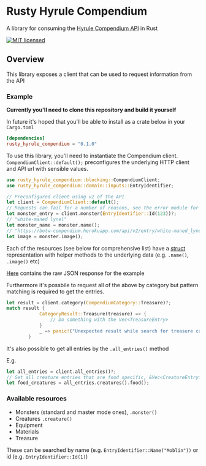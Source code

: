 # Rusty Hyrule Compendium

A library for consuming the [Hyrule Compendium API](https://gadhagod.github.io/Hyrule-Compendium-API/#/) in Rust

[![MIT licensed][mit-badge]][mit-url]

[mit-badge]: https://img.shields.io/badge/license-MIT-blue.svg
[mit-url]: https://github.com/Alastair-smith2/rusty_hyrule_compendium/blob/main/LICENSE

## Overview

This library exposes a client that can be used to request information from the API

### Example

**Currently you'll need to clone this repository and build it yourself**

In future it's hoped that you'll be able to install as a crate below in your `Cargo.toml`

```toml
[dependencies]
rusty_hyrule_compendium = "0.1.0"
```

To use this library, you'll need to instantiate the Compendium client. `CompendiumClient::default();` preconfigures the underlying HTTP client and API url with sensible values.

```rust
use rusty_hyrule_compendium::blocking::CompendiumClient;
use rusty_hyrule_compendium::domain::inputs::EntryIdentifier;

// Preconfigured client using v2 of the API
let client = CompendiumClient::default();
// Requests can fail for a number of reasons, see the error module for available errors
let monster_entry = client.monster(EntryIdentifier::Id(123))?;
// "white-maned lynel"
let monster_name = monster.name();
// "https://botw-compendium.herokuapp.com/api/v2/entry/white-maned_lynel/image"
let image = monster.image();
```

Each of the resources (see below for comprehensive list) have a [struct](https://doc.rust-lang.org/book/ch05-01-defining-structs.html) representation with helper methods to the underlying data (e.g. `.name()`, `.image()` etc)

[Here](https://gadhagod.github.io/Hyrule-Compendium-API/#/?id=concept) contains the raw JSON response for the example

Furthermore it's possbile to request all of the above by category but pattern matching is required to get the entries.

```rust
let result = client.category(CompendiumCategory::Treasure)?;
match result {
            CategoryResult::Treasure(treasure) => {
                // Do something with the Vec<TreasureEntry>
            }
            _ => panic!("Unexpected result while search for treasure category"),
        }
```

It's also possible to get all entries by the `.all_entries()` method

E.g.

```rust
let all_entries = client.all_entries()?;
// Get all creature entries that are food specific, &Vec<CreatureEntry> type
let food_creatures = all_entries.creatures().food();
```

### Available resources

- Monsters (standard and master mode ones), `.monster()`
- Creatures `.creature()`
- Equipment
- Materials
- Treasure

These can be searched by name (e.g. `EntryIdentifier::Name("Moblin"))` or id (e.g. `EntryIdentifier::Id(1)`)
